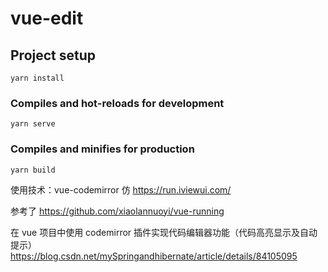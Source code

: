 # vue-edit

## Project setup

```
yarn install
```

### Compiles and hot-reloads for development

```
yarn serve
```

### Compiles and minifies for production

```
yarn build
```

使用技术：vue-codemirror 仿 https://run.iviewui.com/

参考了 https://github.com/xiaolannuoyi/vue-running

在 vue 项目中使用 codemirror 插件实现代码编辑器功能（代码高亮显示及自动提示） https://blog.csdn.net/mySpringandhibernate/article/details/84105095
